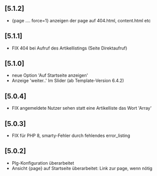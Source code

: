 ## [5.1.2]
- {page  ....  force=1} anzeigen der page auf 404.html, content.html etc

## [5.1.1]
- FIX 404 bei Aufruf des Artikellistings (Seite Direktaufruf)

## [5.1.0]
- neue Option 'Auf Startseite anzeigen'
- Anzeige 'weiter..' Im Slider (ab Template-Version 6.4.2)

## [5.0.4]
- FIX angemeldete Nutzer sehen statt eine Artikelliste das Wort 'Array'

## [5.0.3]
- FIX für PHP 8, smarty-Fehler durch fehlendes error_listing

## [5.0.2]
- Plg-Konfiguration überarbeitet
- Ansicht {page} auf Startseite überarbeitet: Link zur page, wenn nötig